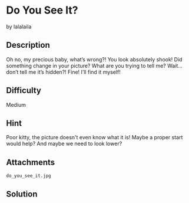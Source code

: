 # Do You See It?
by lalalaila

## Description
Oh no, my precious baby, what’s wrong?! You look absolutely shook! Did something change in your picture? What are you trying to tell me? Wait… don’t tell me it’s hidden?! Fine! I’ll find it myself!

## Difficulty
Medium

## Hint
Poor kitty, the picture doesn't even know what it is! Maybe a proper start would help? And maybe we need to look lower?

## Attachments
`do_you_see_it.jpg`

## Solution